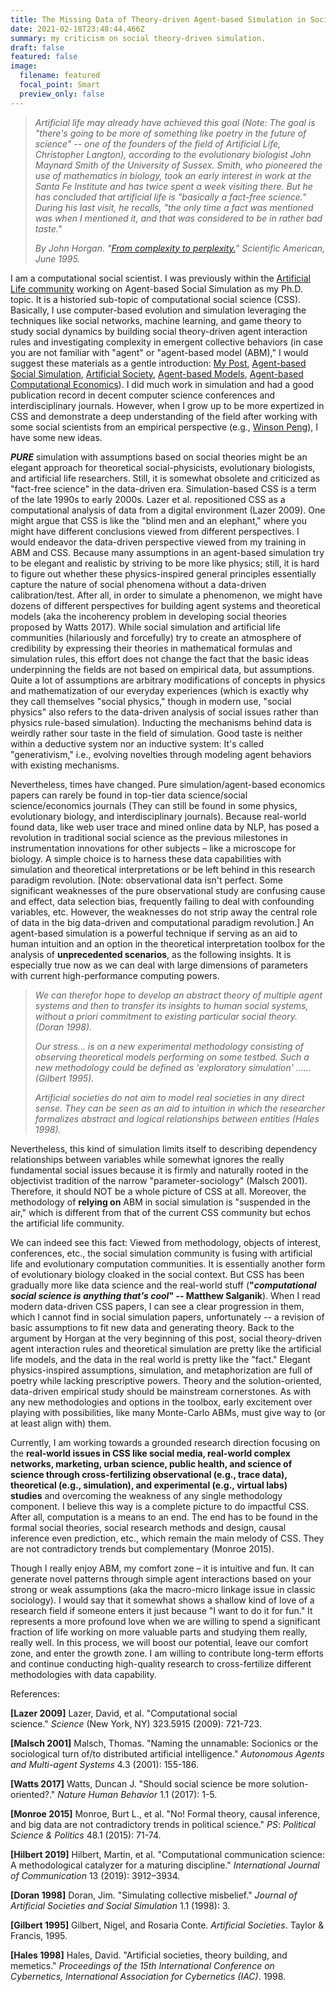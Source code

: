 ```yaml
---
title: The Missing Data of Theory-driven Agent-based Simulation in Social Sciences
date: 2021-02-18T23:48:44.466Z
summary: my criticism on social theory-driven simulation.
draft: false
featured: false
image:
  filename: featured
  focal_point: Smart
  preview_only: false
---
```

> *Artificial life may already have achieved this goal (Note: The goal is "there's going to be more of something like poetry in the future of science" -- one of the founders of the field of Artificial Life, Christopher Langton), according to the evolutionary biologist John Maynard Smith of the University of Sussex. Smith, who pioneered the use of mathematics in biology, took an early interest in work at the Santa Fe Institute and has twice spent a week visiting there. But he has concluded that artificial life is "basically a fact-free science." During his last visit, he recalls, "the only time a fact was mentioned was when I mentioned it, and that was considered to be in rather bad taste."*
>
> *By John Horgan. "[From complexity to perplexity.](http://www2.econ.iastate.edu/tesfatsi/hogan.complexperplex.htm)" Scientific American, June 1995.*

I am a computational social scientist. I was previously within the [Artificial Life community](https://en.wikipedia.org/wiki/Artificial_life) working on Agent-based Social Simulation as my Ph.D. topic. It is a historied sub-topic of computational social science (CSS). Basically, I use computer-based evolution and simulation leveraging the techniques like social networks, machine learning, and game theory to study social dynamics by building social theory-driven agent interaction rules and investigating complexity in emergent collective behaviors (in case you are not familiar with "agent" or "agent-based model (ABM)," I would suggest these materials as a gentle introduction: [My Post](https://www.carsonhlbao.com/publication/cooperation/), [Agent-based Social Simulation](https://en.wikipedia.org/wiki/Agent-based_social_simulation), [Artificial Society](https://en.wikipedia.org/wiki/Artificial_society), [Agent-based Models](https://en.wikipedia.org/wiki/Agent-based_model), [Agent-based Computational Economics](http://www2.econ.iastate.edu/tesfatsi/ace.htm)). I did much work in simulation and had a good publication record in decent computer science conferences and interdisciplinary journals. However, when I grow up to be more expertized in CSS and demonstrate a deep understanding of the field after working with some social scientists from an empirical perspective (e.g., [Winson Peng](https://comartsci.msu.edu/our-people/taiquan-winson-peng)), I have some new ideas.

***PURE*** simulation with assumptions based on social theories might be an elegant approach for theoretical social-physicists, evolutionary biologists, and artificial life researchers. Still, it is somewhat obsolete and criticized as "fact-free science" in the data-driven era. Simulation-based CSS is a term of the late 1990s to early 2000s. Lazer et al. repositioned CSS as a computational analysis of data from a digital environment (Lazer 2009). One might argue that CSS is like the "blind men and an elephant," where you might have different conclusions viewed from different perspectives. I would endeavor the data-driven perspective viewed from my training in ABM and CSS. Because many assumptions in an agent-based simulation try to be elegant and realistic by striving to be more like physics; still, it is hard to figure out whether these physics-inspired general principles essentially capture the nature of social phenomena without a data-driven calibration/test. After all, in order to simulate a phenomenon, we might have dozens of different perspectives for building agent systems and theoretical models (aka the incoherency problem in developing social theories proposed by Watts 2017). While social simulation and artificial life communities (hilariously and forcefully) try to create an atmosphere of credibility by expressing their theories in mathematical formulas and simulation rules, this effort does not change the fact that the basic ideas underpinning the fields are not based on empirical data, but assumptions. Quite a lot of assumptions are arbitrary modifications of concepts in physics and mathematization of our everyday experiences (which is exactly why they call themselves "social physics," though in modern use, "social physics" also refers to the data-driven analysis of social issues rather than physics rule-based simulation). Inducting the mechanisms behind data is weirdly rather sour taste in the field of simulation. Good taste is neither within a deductive system nor an inductive system: It's called "generativism," i.e., evolving novelties through modeling agent behaviors with existing mechanisms.

Nevertheless, times have changed. Pure simulation/agent-based economics papers can rarely be found in top-tier data science/social science/economics journals (They can still be found in some physics, evolutionary biology, and interdisciplinary journals). Because real-world found data, like web user trace and mined online data by NLP, has posed a revolution in traditional social science as the previous milestones in instrumentation innovations for other subjects – like a microscope for biology. A simple choice is to harness these data capabilities with simulation and theoretical interpretations or be left behind in this research paradigm revolution. \[Note: observational data isn't perfect. Some significant weaknesses of the pure observational study are confusing cause and effect, data selection bias, frequently failing to deal with confounding variables, etc. However, the weaknesses do not strip away the central role of data in the big data-driven and computational paradigm revolution.] An agent-based simulation is a powerful technique if serving as an aid to human intuition and an option in the theoretical interpretation toolbox for the analysis of **unprecedented scenarios**, as the following insights. It is especially true now as we can deal with large dimensions of parameters with current high-performance computing powers.

> *We can therefor hope to develop an abstract theory of multiple agent systems and then to transfer its insights to human social systems, without a priori commitment to existing particular social theory. (Doran 1998).* 
>
> *Our stress... is on a new experimental methodology consisting of observing theoretical models performing on some testbed. Such a new methodology could be defined as 'exploratory simulation' ...... (Gilbert 1995).*
>
> *Artificial societies do not aim to model real societies in any direct sense. They can be seen as an aid to intuition in which the researcher formalizes abstract and logical relationships between entities (Hales 1998).*

Nevertheless, this kind of simulation limits itself to describing dependency relationships between variables while somewhat ignores the really fundamental social issues because it is firmly and naturally rooted in the objectivist tradition of the narrow "parameter-sociology" (Malsch 2001). Therefore, it should NOT be a whole picture of CSS at all. Moreover, the methodology of **relying on** ABM in social simulation is "suspended in the air," which is different from that of the current CSS community but echos the artificial life community.

We can indeed see this fact: Viewed from methodology, objects of interest, conferences, etc., the social simulation community is fusing with artificial life and evolutionary computation communities. It is essentially another form of evolutionary biology cloaked in the social context. But CSS has been gradually more like data science and the real-world stuff (**"*computational social science is anything that's cool*" -- Matthew Salganik**). When I read modern data-driven CSS papers, I can see a clear progression in them, which I cannot find in social simulation papers, unfortunately -- a revision of basic assumptions to fit new data and generating theory. Back to the argument by Horgan at the very beginning of this post, social theory-driven agent interaction rules and theoretical simulation are pretty like the artificial life models, and the data in the real world is pretty like the "fact." Elegant physics-inspired assumptions, simulation, and metaphorization are full of poetry while lacking prescriptive powers. Theory and the solution-oriented, data-driven empirical study should be mainstream cornerstones. As with any new methodologies and options in the toolbox, early excitement over playing with possibilities, like many Monte-Carlo ABMs, must give way to (or at least align with) them.

Currently, I am working towards a grounded research direction focusing on the **real-world issues in CSS like social media, real-world complex networks, marketing, urban science, public health, and science of science through cross-fertilizing observational (e.g., trace data), theoretical (e.g., simulation), and experimental (e.g., virtual labs) studies** and overcoming the weakness of any single methodology component. I believe this way is a complete picture to do impactful CSS. After all, computation is a means to an end. The end has to be found in the formal social theories, social research methods and design, causal inference even prediction, etc., which remain the main melody of CSS. They are not contradictory trends but complementary (Monroe 2015).

Though I really enjoy ABM, my comfort zone – it is intuitive and fun. It can generate novel patterns through simple agent interactions based on your strong or weak assumptions (aka the macro-micro linkage issue in classic sociology). I would say that it somewhat shows a shallow kind of love of a research field if someone enters it just because "I want to do it for fun." It represents a more profound love when we are willing to spend a significant fraction of life working on more valuable parts and studying them really, really well. In this process, we will boost our potential, leave our comfort zone, and enter the growth zone. I am willing to contribute long-term efforts and continue conducting high-quality research to cross-fertilize different methodologies with data capability.

References:

**\[Lazer 2009]** Lazer, David, et al. "Computational social science." *Science* (New York, NY) 323.5915 (2009): 721-723.

**\[Malsch 2001]** Malsch, Thomas. "Naming the unnamable: Socionics or the sociological turn of/to distributed artificial intelligence." *Autonomous Agents and Multi-agent Systems* 4.3 (2001): 155-186.

**\[Watts 2017]** Watts, Duncan J. "Should social science be more solution-oriented?." *Nature Human Behavior* 1.1 (2017): 1-5.

**\[Monroe 2015]** Monroe, Burt L., et al. "No! Formal theory, causal inference, and big data are not contradictory trends in political science." *PS*: *Political Science & Politics* 48.1 (2015): 71-74.

**\[Hilbert 2019]** Hilbert, Martin, et al. "Computational communication science: A methodological catalyzer for a maturing discipline." *International Journal of Communication* 13 (2019): 3912–3934.

**\[Doran 1998]** Doran, Jim. "Simulating collective misbelief." *Journal of Artificial Societies and Social Simulation* 1.1 (1998): 3.

**\[Gilbert 1995]** Gilbert, Nigel, and Rosaria Conte. *Artificial Societies*. Taylor & Francis, 1995.

**\[Hales 1998]** Hales, David. "Artificial societies, theory building, and memetics." *Proceedings of the 15th International Conference on Cybernetics, International Association for Cybernetics (IAC)*. 1998.